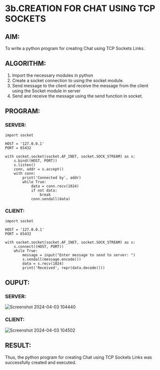 # 3b.CREATION FOR CHAT USING TCP SOCKETS
## AIM:
To write a python program for creating Chat using TCP Sockets Links.
## ALGORITHM:
1. Import the necessary modules in python
2. Create a socket connection to using the socket module.
3. Send message to the client and receive the message from the client using the Socket module in
 server
4. Send and receive the message using the send function in socket.
## PROGRAM:
### SERVER:
```
import socket

HOST = '127.0.0.1'  
PORT = 65432       

with socket.socket(socket.AF_INET, socket.SOCK_STREAM) as s:
    s.bind((HOST, PORT))
    s.listen()
    conn, addr = s.accept()
    with conn:
        print('Connected by', addr)
        while True:
            data = conn.recv(1024)
            if not data:
                break
            conn.sendall(data)
```
### CLIENT:
```
import socket

HOST = '127.0.0.1'  
PORT = 65432        

with socket.socket(socket.AF_INET, socket.SOCK_STREAM) as s:
    s.connect((HOST, PORT))
    while True:
        message = input("Enter message to send to server: ")
        s.sendall(message.encode())
        data = s.recv(1024)
        print('Received', repr(data.decode()))

```
## OUPUT:
### SERVER:
![Screenshot 2024-04-03 104440](https://github.com/Rogith08/3b_CHAT_USING_TCP_SOCKETS/assets/162728044/3f9bbfef-ba56-4634-b602-a337569ab781)

### CLIENT:
![Screenshot 2024-04-03 104502](https://github.com/Rogith08/3b_CHAT_USING_TCP_SOCKETS/assets/162728044/9cd84007-2457-4e41-8559-c836c3cce5fa)

## RESULT:
Thus, the python program for creating Chat using TCP Sockets Links was successfully 
created and executed.
